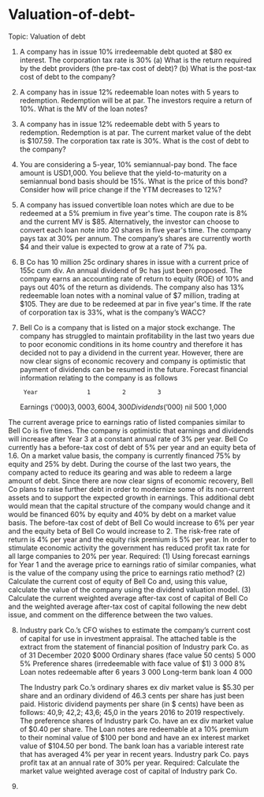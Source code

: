 # Valuation-of-debt-

Topic: Valuation of debt

 1. A company has in issue 10% irredeemable debt quoted at $80 ex interest. The corporation tax rate is 30% 
(a) What is the return required by the debt providers (the pre-tax cost of debt)? 
(b) What is the post-tax cost of debt to the company?

  2.  A company has in issue 12% redeemable loan notes with 5 years to redemption. Redemption will be at par. The investors require a return of 10%. What is the MV of the loan notes?

  3. A company has in issue 12% redeemable debt with 5 years to redemption. Redemption is at par. The current market value of the debt is $107.59. The corporation tax rate is 30%. What is the cost of debt to the company?

  4. You are considering a 5-year, 10% semiannual-pay bond. The face amount is USD1,000. You believe that the yield-to-maturity on a semiannual bond basis should be 15%. What is the price of this bond? Consider how will price change if the YTM decreases to 12%?

  5. A company has issued convertible loan notes which are due to be redeemed at a 5% premium in five year's time. The coupon rate is 8% and the current MV is $85. Alternatively, the investor can choose to convert each loan note into 20 shares in five year's time. The company pays tax at 30% per annum. The company’s shares are currently worth $4 and their value is expected to grow at a rate of 7% pa.

  6. B Co has 10 million 25c ordinary shares in issue with a current price of 155c cum div. An annual dividend of 9c has just been proposed. The company earns an accounting rate of return to equity (ROE) of 10% and pays out 40% of the return as dividends. The company also has 13% redeemable loan notes with a nominal value of $7 million, trading at $105. They are due to be redeemed at par in five year's time. If the rate of corporation tax is 33%, what is the company’s WACC?

  7. Bell Co is a company that is listed on a major stock exchange. The company has struggled to maintain profitability in the last two years due to poor economic conditions in its home country and therefore it has decided not to pay a dividend in the current year. However, there are now clear signs of economic recovery and company is optimistic that payment of dividends can be resumed in the future. Forecast financial information relating to the company is as follows
 
          Year	            1	      2	        3
        Earnings ($‘000)	3,000	  3,600	    4,300
        Dividends ($’000)	nil	      500	    1,000
  
  The current average price to earnings ratio of listed companies similar to Bell Co is five times.
The company is optimistic that earnings and dividends will increase after Year 3 at a constant annual rate of 3% per year.
Bell Co currently has a before-tax cost of debt of 5% per year and an equity beta of 1.6. On a market value basis, the company is currently financed 75% by equity and 25% by debt. 
During the course of the last two years, the company acted to reduce its gearing and was able to redeem a large amount of debt. Since there are now clear signs of economic recovery, Bell Co plans to raise further debt in order to modernize some of its non-current assets and to support the expected growth in earnings. This additional debt would mean that the capital structure of the company would change and it would be financed 60% by equity and 40% by debt on a market value basis. The before-tax cost of debt of Bell Co would increase to 6% per year and the equity beta of Bell Co would increase to 2. The risk-free rate of return is 4% per year and the equity risk premium is 5% per year. In order to stimulate economic activity the government has reduced profit tax rate for all large companies to 20% per year.
Required:
(1)	Using forecast earnings for Year 1 and the average price to earnings ratio of similar companies, what is the value of the company using the price to earnings ratio method?
(2)	Calculate the current cost of equity of Bell Co and, using this value, calculate the value of the company using the dividend valuation model.
(3)	Calculate the current weighted average after-tax cost of capital of Bell Co and the weighted average after-tax cost of capital following the new debt issue, and comment on the difference between the two values.

8. Industry park Co.’s CFO wishes to estimate the company’s current cost of capital for use in investment appraisal. The attached table is the extract from the statement of financial position of Industry park Co. as of 31 December 2020
          	                                                        	$000
          Ordinary shares (face value 50 cents) 	                    5 000
          5% Preference shares (irredeemable with face value of $1) 	3 000
          8% Loan notes redeemable after 6 years 	                    3 000
          Long-term bank loan 	                                      4 000

   The Industry park Co.’s ordinary shares ex div market value is $5.30 per share and an ordinary dividend of 46.3 cents per share has just been paid. Historic dividend payments per share (in $ cents) have been as follows: 40,9; 42,2; 43,6; 45,0 in the years 2016 to 2019 respectively.
The preference shares of Industry park Co. have an ex div market value of $0.40 per share. The Loan notes are redeemable at a 10% premium to their nominal value of $100 per bond and have an ex interest market value of $104.50 per bond. The bank loan has a variable interest rate that has averaged 4% per year in recent years. Industry park Co. pays profit tax at an annual rate of 30% per year.
Required: Calculate the market value weighted average cost of capital of Industry park Co.


10. 
